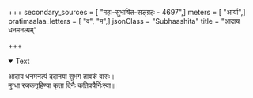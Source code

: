 +++
secondary_sources = [ "महा-सुभाषित-सङ्ग्रहः - 4697",]
meters = [ "आर्या",]
pratimaalaa_letters = [ "व", "म",]
jsonClass = "Subhaashita"
title = "आदाय धनमनल्पम्"

+++

<details open><summary>Text</summary>

आदाय धनमनल्पं ददानया सुभग तावकं वासः।  
मुग्धा रजकगृहिण्या कृता दिनैः कतिपयैर्निःस्वा॥
</details>
